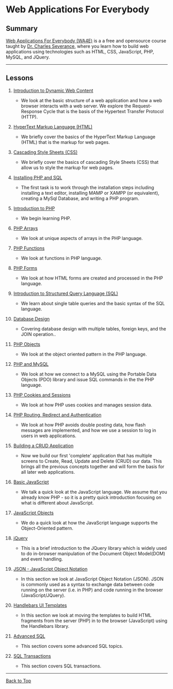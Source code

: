 # Web Applications For Everybody

## Summary

[Web Applications For Everybody (WA4E)](https://www.wa4e.com/ "Web Applications For Everybody Website") is a a free and opensource course taught by [Dr. Charles Severance](https://twitter.com/drchuck "Dr. Chuck Twitter Profile"), where you learn how to build web applications using technologies such as HTML, CSS, JavaScript, PHP, MySQL, and JQuery.

---

## Lessons

1. [Introduction to Dynamic Web Content](./Dynamic-Web-Content/ "Dynamic Web Content Folder")

    * We look at the basic structure of a web application and how a web browser interacts with a web server. We explore the Request-Response Cycle that is the basis of the Hypertext Transfer Protocol (HTTP).

2. [HyperText Markup Language (HTML)](./HTML/ "HTML Folder")

    * We briefly cover the basics of the HyperText Markup Language (HTML) that is the markup for web pages.

3. [Cascading Style Sheets (CSS)](./CSS/ "CSS Folder")

    * We briefly cover the basics of cascading Style Sheets (CSS) that allow us to style the markup for web pages.

4. [Installing PHP and SQL](./Installing-PHP-And-SQL/ "Installing PHP and SQL Folder")

    * The first task is to work through the installation steps including installing a text editor, installing MAMP or XAMPP (or equivalent), creating a MySql Database, and writing a PHP program.

5. [Introduction to PHP](./Intro-To-PHP/ "Intro to PHP Folder")

    * We begin learning PHP.

6. [PHP Arrays](./PHP-Arrays/ "PHP Arrays Folder")

    * We look at unique aspects of arrays in the PHP language.

7. [PHP Functions](./PHP-Functions/ "PHP functions And Arrays Folder")

    * We look at functions in PHP language.

8. [PHP Forms](./PHP-Forms/ "PHP Forms Folder")

    * We look at how HTML forms are created and processed in the PHP language.

9. [Introduction to Structured Query Language (SQL)](./Intro-To-SQL/ "Intro To SQL Folder")

    * We learn about single table queries and the basic syntax of the SQL language.

10. [Database Design](./Database-Design/ "Database Design Folder")

    * Covering database design with multiple tables, foreign keys, and the JOIN operation..

11. [PHP Objects](./PHP-Objects/ "PHP Objects Folder")

    * We look at the object oriented pattern in the PHP language.

12. [PHP and MySQL](./PHP-And-MySQL/ "PHP And MySQL Folder")

    * We look at how we connect to a MySQL using the Portable Data Objects (PDO) library and issue SQL commands in the the PHP language.

13. [PHP Cookies and Sessions](./PHP-Cookies-And-Sessions/ "PHP Cookies And Sessions Folder")

    * We look at how PHP uses cookies and manages session data.

14. [PHP Routing, Redirect and Authentication](./PHP-Routing-Redirect-And-Authentication/ "PHP Routing, Redirect, and Authentication Folder")

    * We look at how PHP avoids double posting data, how flash messages are implemented, and how we use a session to log in users in web applications.

15. [Building a CRUD Application](./Building-A-CRUD-App/ "Building A CRUD App Folder")

    * Now we build our first 'complete' application that has multiple screens to Create, Read, Update and Delete (CRUD) our data. This brings all the previous concepts together and will form the basis for all later web applications.

16. [Basic JavaScript](./Basic-JavaScript/ "Basic JavaScript Folder")

    * We talk a quick look at the JavaScript language. We assume that you already know PHP - so it is a pretty quick introduction focusing on what is different about JavaScript.

17. [JavaScript Objects](./JavaScript-Objects/ "JavaScript Objects Folder")

    * We do a quick look at how the JavaScript language supports the Object-Oriented pattern.

18. [jQuery](./jQuery/ "jQuery Folder")

    * This is a brief introduction to the JQuery library which is widely used to do in-browser manipulation of the Document Object Model(DOM) and event handling.

19. [JSON - JavaScript Object Notation](./JSON/ "JSON Folder")

    * In this section we look at JavaScript Object Notation (JSON). JSON is commonly used as a syntax to exchange data between code running on the server (i.e. in PHP) and code running in the browser (JavaScript/JQuery).

20. [Handlebars UI Templates](./Handlebars-UI/ "Handlebars UI Folder")

    * In this section we look at moving the templates to build HTML fragments from the server (PHP) in to the browser (JavaScript) using the Handlebars library.

21. [Advanced SQL](./Advanced-SQL/ "Advanced SQL Folder")

    * This section covers some advanced SQL topics.

22. [SQL Transactions](./SQL-Transactions/ "SQL Transactions Folder")

    * This section covers SQL transactions.

---
[Back to Top](#web-applications-for-everybody "Jump To Top")